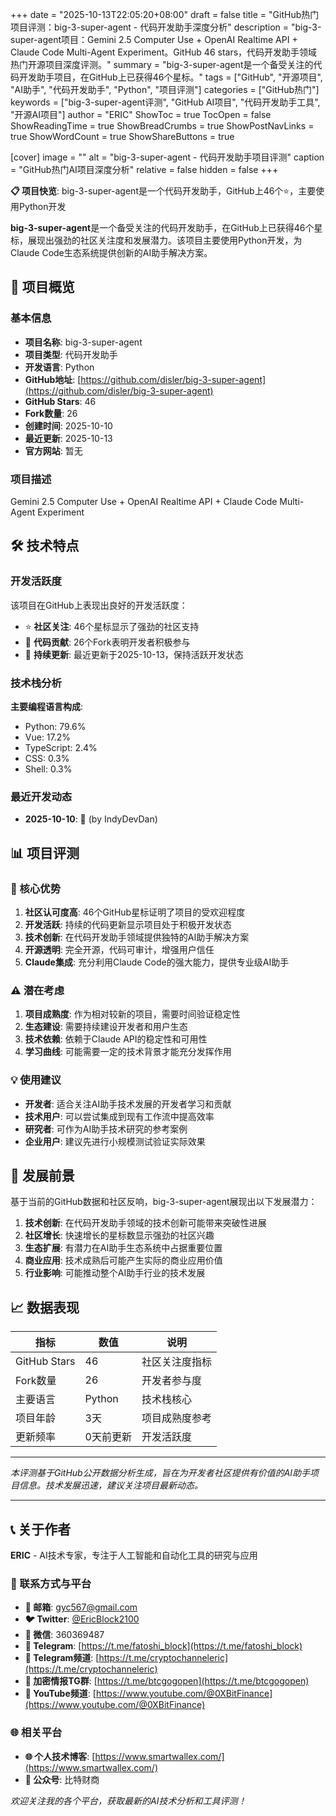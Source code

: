 +++
date = "2025-10-13T22:05:20+08:00"
draft = false
title = "GitHub热门项目评测：big-3-super-agent - 代码开发助手深度分析"
description = "big-3-super-agent项目：Gemini 2.5 Computer Use + OpenAI Realtime API + Claude Code Multi-Agent Experiment。GitHub 46 stars，代码开发助手领域热门开源项目深度评测。"
summary = "big-3-super-agent是一个备受关注的代码开发助手项目，在GitHub上已获得46个星标。"
tags = ["GitHub", "开源项目", "AI助手", "代码开发助手", "Python", "项目评测"]
categories = ["GitHub热门"]
keywords = ["big-3-super-agent评测", "GitHub AI项目", "代码开发助手工具", "开源AI项目"]
author = "ERIC"
ShowToc = true
TocOpen = false
ShowReadingTime = true
ShowBreadCrumbs = true
ShowPostNavLinks = true
ShowWordCount = true
ShowShareButtons = true

[cover]
image = ""
alt = "big-3-super-agent - 代码开发助手项目评测"
caption = "GitHub热门AI项目深度分析"
relative = false
hidden = false
+++

**📋 项目快览**: big-3-super-agent是一个代码开发助手，GitHub上46个⭐，主要使用Python开发

**big-3-super-agent**是一个备受关注的代码开发助手，在GitHub上已获得46个星标，展现出强劲的社区关注度和发展潜力。该项目主要使用Python开发，为Claude Code生态系统提供创新的AI助手解决方案。

## 🎯 项目概览

### 基本信息
- **项目名称**: big-3-super-agent
- **项目类型**: 代码开发助手
- **开发语言**: Python
- **GitHub地址**: [https://github.com/disler/big-3-super-agent](https://github.com/disler/big-3-super-agent)
- **GitHub Stars**: 46
- **Fork数量**: 26
- **创建时间**: 2025-10-10
- **最近更新**: 2025-10-13
- **官方网站**: 暂无

### 项目描述
Gemini 2.5 Computer Use + OpenAI Realtime API + Claude Code Multi-Agent Experiment

## 🛠️ 技术特点

### 开发活跃度
该项目在GitHub上表现出良好的开发活跃度：
- ⭐ **社区关注**: 46个星标显示了强劲的社区支持
- 🔄 **代码贡献**: 26个Fork表明开发者积极参与
- 📅 **持续更新**: 最近更新于2025-10-13，保持活跃开发状态

### 技术栈分析

**主要编程语言构成**:
- Python: 79.6%
- Vue: 17.2%
- TypeScript: 2.4%
- CSS: 0.3%
- Shell: 0.3%


### 最近开发动态
- **2025-10-10**: 🚀 (by IndyDevDan)


## 📊 项目评测

### 🎯 核心优势
1. **社区认可度高**: 46个GitHub星标证明了项目的受欢迎程度
2. **开发活跃**: 持续的代码更新显示项目处于积极开发状态
3. **技术创新**: 在代码开发助手领域提供独特的AI助手解决方案
4. **开源透明**: 完全开源，代码可审计，增强用户信任
5. **Claude集成**: 充分利用Claude Code的强大能力，提供专业级AI助手

### ⚠️ 潜在考虑
1. **项目成熟度**: 作为相对较新的项目，需要时间验证稳定性
2. **生态建设**: 需要持续建设开发者和用户生态
3. **技术依赖**: 依赖于Claude API的稳定性和可用性
4. **学习曲线**: 可能需要一定的技术背景才能充分发挥作用

### 💡 使用建议
- **开发者**: 适合关注AI助手技术发展的开发者学习和贡献
- **技术用户**: 可以尝试集成到现有工作流中提高效率
- **研究者**: 可作为AI助手技术研究的参考案例
- **企业用户**: 建议先进行小规模测试验证实际效果

## 🔮 发展前景

基于当前的GitHub数据和社区反响，big-3-super-agent展现出以下发展潜力：

1. **技术创新**: 在代码开发助手领域的技术创新可能带来突破性进展
2. **社区增长**: 快速增长的星标数显示强劲的社区兴趣
3. **生态扩展**: 有潜力在AI助手生态系统中占据重要位置
4. **商业应用**: 技术成熟后可能产生实际的商业应用价值
5. **行业影响**: 可能推动整个AI助手行业的技术发展

## 📈 数据表现

| 指标 | 数值 | 说明 |
|------|------|------|
| GitHub Stars | 46 | 社区关注度指标 |
| Fork数量 | 26 | 开发者参与度 |
| 主要语言 | Python | 技术栈核心 |
| 项目年龄 | 3天 | 项目成熟度参考 |
| 更新频率 | 0天前更新 | 开发活跃度 |

---

*本评测基于GitHub公开数据分析生成，旨在为开发者社区提供有价值的AI助手项目信息。技术发展迅速，建议关注项目最新动态。*

---

## 📞 关于作者

**ERIC** - AI技术专家，专注于人工智能和自动化工具的研究与应用

### 🔗 联系方式与平台

- **📧 邮箱**: [gyc567@gmail.com](mailto:gyc567@gmail.com)
- **🐦 Twitter**: [@EricBlock2100](https://twitter.com/EricBlock2100)
- **💬 微信**: 360369487
- **📱 Telegram**: [https://t.me/fatoshi_block](https://t.me/fatoshi_block)
- **📢 Telegram频道**: [https://t.me/cryptochanneleric](https://t.me/cryptochanneleric)
- **👥 加密情报TG群**: [https://t.me/btcgogopen](https://t.me/btcgogopen)
- **🎥 YouTube频道**: [https://www.youtube.com/@0XBitFinance](https://www.youtube.com/@0XBitFinance)

### 🌐 相关平台

- **🌐 个人技术博客**: [https://www.smartwallex.com/](https://www.smartwallex.com/)
- **📖 公众号**: 比特财商

*欢迎关注我的各个平台，获取最新的AI技术分析和工具评测！*
